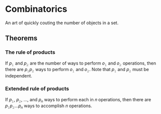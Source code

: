 # Combinatorics

An art of quickly couting the number of objects in a set.

## Theorems

### The rule of products

If &#x1D45D;<sub>&#x1D7F7;</sub> and &#x1D45D;<sub>&#x1D7F8;</sub> are the number of ways to perform &#x1D45C;<sub>&#x1D7F7;</sub> and &#x1D45C;<sub>&#x1D7F8;</sub> operations, then there are &#x1D45D;<sub>&#x1D7F7;</sub>&#x1D45D;<sub>&#x1D7F8;</sub> ways to perform &#x1D45C;<sub>&#x1D7F7;</sub> and &#x1D45C;<sub>&#x1D7F8;</sub>. Note that &#x1D45D;<sub>&#x1D7F7;</sub> and &#x1D45D;<sub>&#x1D7F8;</sub> must be independent.

### Extended rule of products

If &#x1D45D;<sub>&#x1D7F7;</sub>, &#x1D45D;<sub>&#x1D7F8;</sub>, ..., and &#x1D45D;<sub>&#x1D45B;</sub> ways to perform each in &#x1D45B; operations, then there are &#x1D45D;<sub>&#x1D7F7;</sub>&#x1D45D;<sub>&#x1D7F8;</sub>...&#x1D45D;<sub>&#x1D45B;</sub> ways to accomplish &#x1D45B; operations.